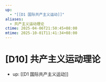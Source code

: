 ```yaml
---
up:
  - "[[D1 国际共产主义运动]]"
aliases:
  - 共产主义运动理论
ctime: 2025-04-06T21:50:45+08:00
mtime: 2025-10-01T11:41:34+08:00
---
```


# [D10] 共产主义运动理论

- up: [[D1 国际共产主义运动]]
